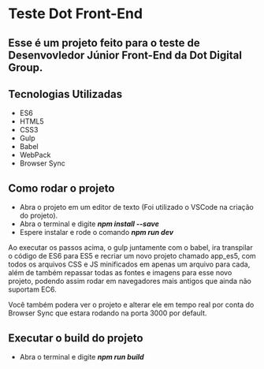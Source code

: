# Teste Dot Front-End

## Esse é um projeto feito para o teste de Desenvovledor Júnior Front-End da Dot Digital Group.

## Tecnologias Utilizadas
- ES6
- HTML5
- CSS3
- Gulp
- Babel
- WebPack
- Browser Sync

## Como rodar o projeto
- Abra o projeto em um editor de texto (Foi utilizado o VSCode na criação do projeto).
- Abra o terminal e digite **_npm install --save_**
- Espere instalar e rode o comando **_npm run dev_**

 Ao executar os passos acima, o gulp juntamente com o babel, ira transpilar o código de ES6 para ES5 e recriar um novo projeto chamado app_es5, com todos os arquivos CSS e JS minificados em apenas um arquivo para cada, além de também repassar todas as fontes e imagens para esse novo projeto, podendo assim rodar em navegadores mais antigos que ainda não suportam EC6.
 
 Você também podera ver o projeto e alterar ele em tempo real por conta do Browser Sync que estara rodando na porta 3000 por default.
 
 ## Executar o build do projeto
 - Abra o terminal e digite **_npm run build_**



